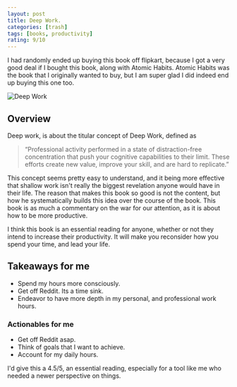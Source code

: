 ```yaml
---
layout: post
title: Deep Work.
categories: [trash]
tags: [books, productivity]
rating: 9/10
---
```


I had randomly ended up buying this book off flipkart, because I got a very good deal if I bought this book, along with Atomic Habits. Atomic Habits was the book that I originally wanted to buy, but I am super glad I did indeed end up buying this one too.

![Deep Work](https://images-na.ssl-images-amazon.com/images/I/418Mmq-lMLL._SX316_BO1,204,203,200_.jpg)

## Overview
Deep work, is about the titular concept of Deep Work, defined as
> “Professional activity performed in a state of distraction-free concentration that push your cognitive capabilities to their limit. These efforts create new value, improve your skill, and are hard to replicate.”

This concept seems pretty easy to understand, and it being more effective that shallow work isn't really the biggest revelation anyone would have in their life. The reason that makes this book so good is not the content, but how he systematically builds this idea over the course of the book. This book is as much a commentary on the war for our attention, as it is about how to be more productive.

I think this book is an essential reading for anyone, whether or not they intend to increase their productivity. It will make you reconsider how you spend your time, and lead your life.
## Takeaways for me
- Spend my hours more consciously.
- Get off Reddit. Its a time sink.
- Endeavor to have more depth in my personal, and professional work hours.
### Actionables for me
- Get off Reddit asap.
- Think of goals that I want to achieve.
- Account for my daily hours.

I'd give this a 4.5/5, an essential reading, especially for a tool like me who needed a newer perspective on things.
